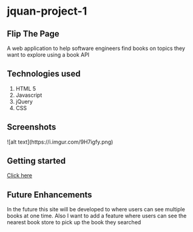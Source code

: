 # jquan-project-1
<h2> 
Flip The Page
</h2>
  <p> A web application to help software engineers find books on topics they want to explore using a book API</p>

  <h2> 
  Technologies used
  </h2>
  <ol>
    <li> HTML 5</li>
    <li> Javascript</li>
    <li> jQuery</li>
    <li> CSS</li>
    </ol>
<h2> Screenshots </h2>
	![alt text](https://i.imgur.com/9H7igfy.png)


<h2> Getting started </h2>

<p> <a href="https://developerbooks.netlify.app/" target="_blank">Click here </a><p>

<h2>Future Enhancements</h2>
<p> In the future this site will be developed to where users can see multiple books at one time. Also I want to add a feature where users can see the nearest book store to pick up the book they searched<p>